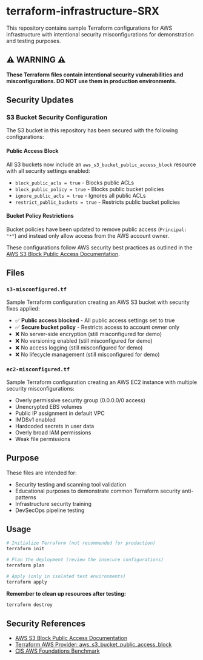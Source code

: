 # terraform-infrastructure-SRX

This repository contains sample Terraform configurations for AWS infrastructure with intentional security misconfigurations for demonstration and testing purposes.

## ⚠️ WARNING ⚠️
**These Terraform files contain intentional security vulnerabilities and misconfigurations. DO NOT use them in production environments.**

## Security Updates

### S3 Bucket Security Configuration

The S3 bucket in this repository has been secured with the following configurations:

#### Public Access Block
All S3 buckets now include an `aws_s3_bucket_public_access_block` resource with all security settings enabled:
- `block_public_acls = true` - Blocks public ACLs
- `block_public_policy = true` - Blocks public bucket policies  
- `ignore_public_acls = true` - Ignores all public ACLs
- `restrict_public_buckets = true` - Restricts public bucket policies

#### Bucket Policy Restrictions
Bucket policies have been updated to remove public access (`Principal: "*"`) and instead only allow access from the AWS account owner.

These configurations follow AWS security best practices as outlined in the [AWS S3 Block Public Access Documentation](https://docs.aws.amazon.com/AmazonS3/latest/userguide/access-control-block-public-access.html).

## Files

### `s3-misconfigured.tf`
Sample Terraform configuration creating an AWS S3 bucket with security fixes applied:
- ✅ **Public access blocked** - All public access settings set to true
- ✅ **Secure bucket policy** - Restricts access to account owner only
- ❌ No server-side encryption (still misconfigured for demo)
- ❌ No versioning enabled (still misconfigured for demo)
- ❌ No access logging (still misconfigured for demo)
- ❌ No lifecycle management (still misconfigured for demo)

### `ec2-misconfigured.tf`  
Sample Terraform configuration creating an AWS EC2 instance with multiple security misconfigurations:
- Overly permissive security group (0.0.0.0/0 access)
- Unencrypted EBS volumes
- Public IP assignment in default VPC
- IMDSv1 enabled
- Hardcoded secrets in user data
- Overly broad IAM permissions
- Weak file permissions

## Purpose
These files are intended for:
- Security testing and scanning tool validation
- Educational purposes to demonstrate common Terraform security anti-patterns  
- Infrastructure security training
- DevSecOps pipeline testing

## Usage
```bash
# Initialize Terraform (not recommended for production)
terraform init

# Plan the deployment (review the insecure configurations)
terraform plan

# Apply (only in isolated test environments)
terraform apply
```

**Remember to clean up resources after testing:**
```bash
terraform destroy
```

## Security References
- [AWS S3 Block Public Access Documentation](https://docs.aws.amazon.com/AmazonS3/latest/userguide/access-control-block-public-access.html)
- [Terraform AWS Provider: aws_s3_bucket_public_access_block](https://registry.terraform.io/providers/hashicorp/aws/latest/docs/resources/s3_bucket_public_access_block)
- [CIS AWS Foundations Benchmark](https://docs.cisecurity.org/en-us/benchmarks/browse/aws)
